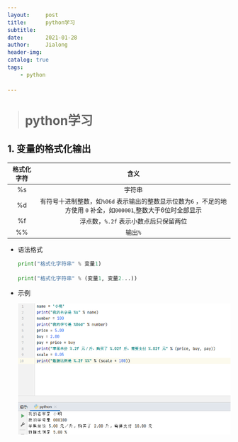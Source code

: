 ```yaml
---
layout:     post
title:      python学习
subtitle:   
date:       2021-01-28
author:     Jialong
header-img: 
catalog: true
tags:
    - python

---
```


> # python学习

## 1. 变量的格式化输出

| 格式化字符 |                             含义                             |
| :--------: | :----------------------------------------------------------: |
|     %s     |                            字符串                            |
|     %d     | 有符号十进制整数，如`%06d` 表示输出的整数显示位数为`6` ，不足的地方使用 `0` 补全，如`000001`,整数大于6位时全部显示 |
|     %f     |            浮点数，`%.2f` 表示小数点后只保留两位             |
|     %%     |                           输出`%`                            |

- 语法格式

  ```python
  print("格式化字符串" % 变量1)
  
  print("格式化字符串" % (变量1, 变量2...))
  ```

- 示例

  ![](https://raw.githubusercontent.com/Jialong-c/images/master/Blog/2021-1-28/变量的格式化输出.png)